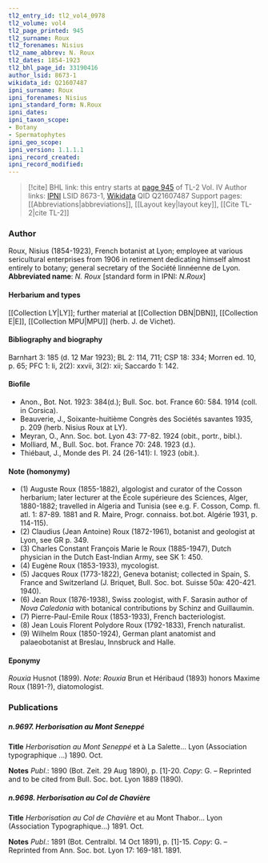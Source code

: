 ```yaml
---
tl2_entry_id: tl2_vol4_0978
tl2_volume: vol4
tl2_page_printed: 945
tl2_surname: Roux
tl2_forenames: Nisius
tl2_name_abbrev: N. Roux
tl2_dates: 1854-1923
tl2_bhl_page_id: 33190416
author_lsid: 8673-1
wikidata_id: Q21607487
ipni_surname: Roux
ipni_forenames: Nisius
ipni_standard_form: N.Roux
ipni_dates: 
ipni_taxon_scope: 
- Botany
- Spermatophytes
ipni_geo_scope: 
ipni_version: 1.1.1.1
ipni_record_created: 
ipni_record_modified:
---
```


> [!cite] BHL link: this entry starts at [page 945](https://www.biodiversitylibrary.org/page/33190416) of TL-2 Vol. IV
> Author links: [IPNI](https://www.ipni.org/a/8673-1) LSID 8673-1, [Wikidata](https://www.wikidata.org/wiki/Q21607487) QID Q21607487
> Support pages: [[Abbreviations|abbreviations]], [[Layout key|layout key]], [[Cite TL-2|cite TL-2]]

### Author

Roux, Nisius (1854-1923), French botanist at Lyon; employee at various sericultural enterprises from 1906 in retirement dedicating himself almost entirely to botany; general secretary of the Société linnéenne de Lyon. 
**Abbreviated name**: *N. Roux* \[standard form in IPNI: *N.Roux*\]

#### Herbarium and types

[[Collection LY|LY]]; further material at [[Collection DBN|DBN]], [[Collection E|E]], [[Collection MPU|MPU]] (herb. J. de Vichet).

#### Bibliography and biography

Barnhart 3: 185 (d. 12 Mar 1923); BL 2: 114, 711; CSP 18: 334; Morren ed. 10, p. 65; PFC 1: li, 2(2): xxvii, 3(2): xii; Saccardo 1: 142.

#### Biofile

- Anon., Bot. Not. 1923: 384(d.); Bull. Soc. bot. France 60: 584. 1914 (coll. in Corsica).
- Beauverie, J., Soixante-huitième Congrès des Sociétés savantes 1935, p. 209 (herb. Nisius Roux at LY).
- Meyran, O., Ann. Soc. bot. Lyon 43: 77-82. 1924 (obit., portr., bibl.).
- Molliard, M., Bull. Soc. bot. France 70: 248. 1923 (d.).
- Thiébaut, J., Monde des Pl. 24 (26-141): I. 1923 (obit.).

#### Note (homonymy)

- (1) Auguste Roux (1855-1882), algologist and curator of the Cosson herbarium; later lecturer at the École supérieure des Sciences, Alger, 1880-1882; travelled in Algeria and Tunisia (see e.g. F. Cosson, Comp. fl. atl. 1: 87-89. 1881 and R. Maire, Progr. connaiss. bot.bot. Algérie 1931, p. 114-115).
- (2) Claudius (Jean Antoine) Roux (1872-1961), botanist and geologist at Lyon, see GR p. 349.
- (3) Charles Constant François Marie le Roux (1885-1947), Dutch physician in the Dutch East-Indian Army, see SK 1: 450.
- (4) Eugène Roux (1853-1933), mycologist.
- (5) Jacques Roux (1773-1822), Geneva botanist; collected in Spain, S. France and Switzerland (J. Briquet, Bull. Soc. bot. Suisse 50a: 420-421. 1940).
- (6) Jean Roux (1876-1938), Swiss zoologist, with F. Sarasin author of *Nova Caledonia* with botanical contributions by Schinz and Guillaumin.
- (7) Pierre-Paul-Emile Roux (1853-1933), French bacteriologist.
- (8) Jean Louis Florent Polydore Roux (1792-1833), French naturalist.
- (9) Wilhelm Roux (1850-1924), German plant anatomist and palaeobotanist at Breslau, Innsbruck and Halle.

#### Eponymy

*Rouxia* Husnot (1899). *Note*: *Rouxia* Brun et Héribaud (1893) honors Maxime Roux (1891-?), diatomologist.

### Publications

##### n.9697. Herborisation au Mont Seneppé

**Title**
*Herborisation au Mont Seneppé* et à La Salette... Lyon (Association typographique ...) 1890. Oct.

**Notes**
*Publ*.: 1890 (Bot. Zeit. 29 Aug 1890), p. \[1\]-20. *Copy*: G. – Reprinted and to be cited from Bull. Soc. bot. Lyon 1889 (1890).

##### n.9698. Herborisation au Col de Chavière

**Title**
*Herborisation au Col de Chavière* et au Mont Thabor... Lyon (Association Typographique...) 1891. Oct.

**Notes**
*Publ*.: 1891 (Bot. Centralbl. 14 Oct 1891), p. \[1\]-15. *Copy*: G. – Reprinted from Ann. Soc. bot. Lyon 17: 169-181. 1891.

